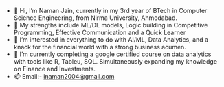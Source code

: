 - 👋 Hi, I’m Naman Jain, currently in my 3rd year of BTech in Computer Science Engineering, from Nirma University, Ahmedabad.
- 💪 My strengths include ML/DL models, Logic building in Competitive Programming, Effective Communication and a Quick Learner
- 👀 I’m interested in everything to do with AI/ML, Data Analytics, and a knack for the financial world with a strong business acumen.
- 🌱 I’m currently completing a google certified course on data analytics with tools like R, Tableu, SQL. Simultaneously expanding my knowledge on Finance and Investments.  
- 📫 Email:- inaman2004@gmail.com

<!---
namanj20/namanj20 is a ✨ special ✨ repository because its `README.md` (this file) appears on your GitHub profile.
You can click the Preview link to take a look at your changes.
--->
